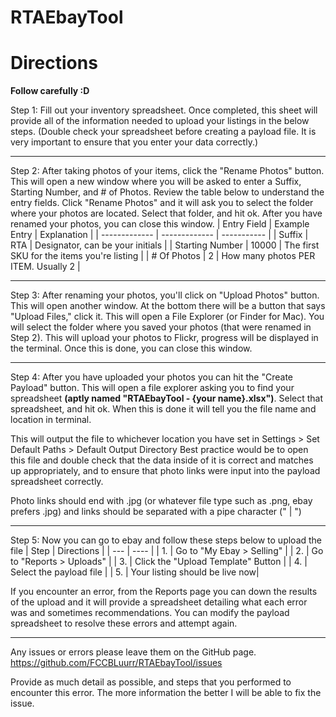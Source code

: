 RTAEbayTool
===========
# Directions
**Follow carefully :D**

Step 1: Fill out your inventory spreadsheet. Once completed, this sheet will provide all of the information needed to upload your listings in the below steps.
(Double check your spreadsheet before creating a payload file. It is very important to ensure that you enter your data correctly.)

---

Step 2: After taking photos of your items, click the "Rename Photos" button. This will open a new window where you will be asked to enter a Suffix, Starting Number, and # of Photos. Review the table below to understand the entry fields. 
Click "Rename Photos" and it will ask you to select the folder where your photos are located. Select that folder, and hit ok.
After you have renamed your photos, you can close this window.
| Entry Field   | Example Entry | Explanation |
| ------------- | ------------- | ----------- |
| Suffix  | RTA    | Designator, can be your initials |
| Starting Number | 10000 | The first SKU for the items you're listing |
| # Of Photos    | 2    | How many photos PER ITEM. Usually 2 |

---

Step 3: After renaming your photos, you'll click on "Upload Photos" button. This will open another window. At the bottom there will be a button that says "Upload Files," click it. This will open a File Explorer (or Finder for Mac). You will select the folder where you saved your photos (that were renamed in Step 2). This will upload your photos to Flickr, progress will be displayed in the terminal. Once this is done, you can close this window.

---

Step 4: After you have uploaded your photos you can hit the "Create Payload" button. This will open a file explorer asking you to find your spreadsheet **(aptly named "RTAEbayTool - {your name}.xlsx")**. Select that spreadsheet, and hit ok. When this is done it will tell you the file name and location in terminal. 

This will output the file to whichever location you have set in 
Settings > Set Default Paths > Default Output Directory
Best practice would be to open this file and double check that the data inside of it is correct and matches up appropriately, and to ensure that photo links were input into the payload spreadsheet correctly.

Photo links should end with .jpg (or whatever file type such as .png, ebay prefers .jpg) and links should be separated with a pipe character (" | ")

---

Step 5: Now you can go to ebay and follow these steps below to upload the file
| Step | Directions |
| --- | ---- |
| 1. | Go to "My Ebay > Selling" |
| 2. | Go to "Reports > Uploads" |
| 3. | Click the "Upload Template" Button |
| 4. | Select the payload file |
| 5. | Your listing should be live now|

If you encounter an error, from the Reports page you can down the results of the upload and it will provide a spreadsheet detailing what each error was and sometimes recommendations. You can modify the payload spreadsheet to resolve these errors and attempt again. 

---

Any issues or errors please leave them on the GitHub page.
https://github.com/FCCBLuurr/RTAEbayTool/issues

Provide as much detail as possible, and steps that you performed to encounter this error. The more information the better I will be able to fix the issue.


